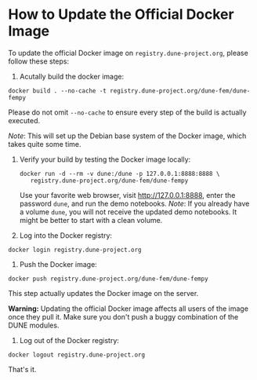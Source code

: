 # How to Update the Official Docker Image

To update the official Docker image on `registry.dune-project.org`,
please follow these steps:

1. Acutally build the docker image:
  ```
  docker build . --no-cache -t registry.dune-project.org/dune-fem/dune-fempy
  ```
  Please do not omit `--no-cache` to ensure every step of the build is actually
  executed.

  *Note*: This will set up the Debian base system of the Docker image, which takes
  quite some time.

1. Verify your build by testing the Docker image locally:
   ```
   docker run -d --rm -v dune:/dune -p 127.0.0.1:8888:8888 \
      registry.dune-project.org/dune-fem/dune-fempy
   ```
   Use your favorite web browser, visit http://127.0.0.1:8888, enter the password
   `dune`, and run the demo notebooks.
   *Note*: If you already have a volume `dune`, you will not receive the updated demo notebooks. It might be better to start with a clean volume.

1. Log into the Docker registry:
  ```
  docker login registry.dune-project.org
  ```

1. Push the Docker image:
  ```
  docker push registry.dune-project.org/dune-fem/dune-fempy
  ```
  This step actually updates the Docker image on the server.

  **Warning:** Updating the official Docker image affects all users of the
  image once they pull it.
  Make sure you don't push a buggy combination of the DUNE modules.

1. Log out of the Docker registry:
  ```
  docker logout registry.dune-project.org
  ```

That's it.
